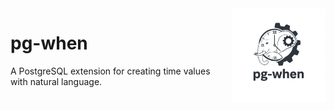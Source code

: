<img src="./logo.jpeg" alt="pg-when-logo" width="150" align="right" style="margin: 0 0 1em 1em;"/>

# pg-when

A PostgreSQL extension for creating time values with natural language.
